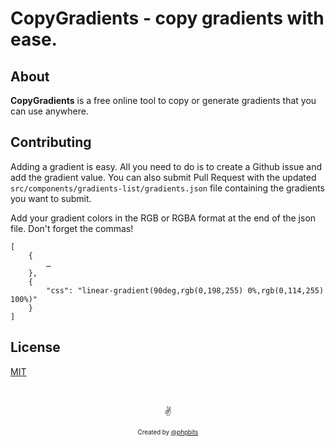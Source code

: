 # CopyGradients - copy gradients with ease.

## About

**CopyGradients** is a free online tool to copy or generate gradients that you can use anywhere.

## Contributing

Adding a gradient is easy. All you need to do is to create a Github issue and add the gradient value. You can also submit Pull Request with the updated `src/components/gradients-list/gradients.json` file containing the gradients you want to submit.

Add your gradient colors in the RGB or RGBA format at the end of the json file. Don't forget the commas!

```
[
    {
        …
    },
    {
		"css": "linear-gradient(90deg,rgb(0,198,255) 0%,rgb(0,114,255) 100%)"
	}
]
```

## License

[MIT](https://github.com/ghosh/uiGradients/blob/master/LICENSE.md)

&nbsp;

<p align="center">✌️</p>
<p align="center">
<sub><sup>Created by <a href="https://twitter.com/phpbits">@phpbits</a></sup></sub>
</p>
